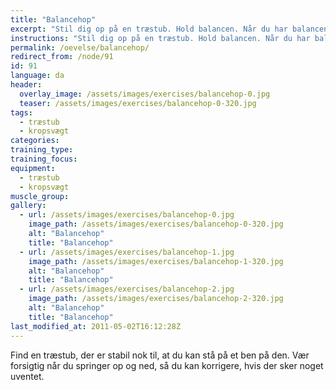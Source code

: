 ```yaml
---
title: "Balancehop"
excerpt: "Stil dig op på en træstub. Hold balancen. Når du har balancen, hopper du op og ned fra træstubben."
instructions: "Stil dig op på en træstub. Hold balancen. Når du har balancen, hopper du op og ned fra træstubben."
permalink: /oevelse/balancehop/
redirect_from: /node/91
id: 91
language: da
header:
  overlay_image: /assets/images/exercises/balancehop-0.jpg
  teaser: /assets/images/exercises/balancehop-0-320.jpg
tags:
  - træstub
  - kropsvægt
categories:
training_type: 
training_focus: 
equipment:
  - træstub
  - kropsvægt
muscle_group:
gallery:
  - url: /assets/images/exercises/balancehop-0.jpg
    image_path: /assets/images/exercises/balancehop-0-320.jpg
    alt: "Balancehop"
    title: "Balancehop"
  - url: /assets/images/exercises/balancehop-1.jpg
    image_path: /assets/images/exercises/balancehop-1-320.jpg
    alt: "Balancehop"
    title: "Balancehop"
  - url: /assets/images/exercises/balancehop-2.jpg
    image_path: /assets/images/exercises/balancehop-2-320.jpg
    alt: "Balancehop"
    title: "Balancehop"
last_modified_at: 2011-05-02T16:12:28Z
---
```


Find en træstub, der er stabil nok til, at du kan stå på et ben på den. Vær forsigtig når du springer op og ned, så du kan korrigere, hvis der sker noget uventet.
